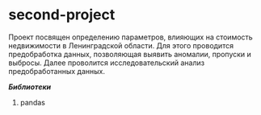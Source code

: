 # second-project

Проект посвящен определению параметров, влияющих на стоимость недвижимости в Ленинградской области. Для этого проводится предобработка данных, позволяющая выявить аномалии, пропуски и выбросы. Далее проволится исследовательский анализ предобработанных данных.

***Библиотеки***
1. pandas
